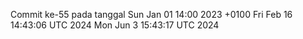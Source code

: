 Commit ke-55 pada tanggal Sun Jan 01 14:00 2023 +0100
Fri Feb 16 14:43:06 UTC 2024
Mon Jun  3 15:43:17 UTC 2024
